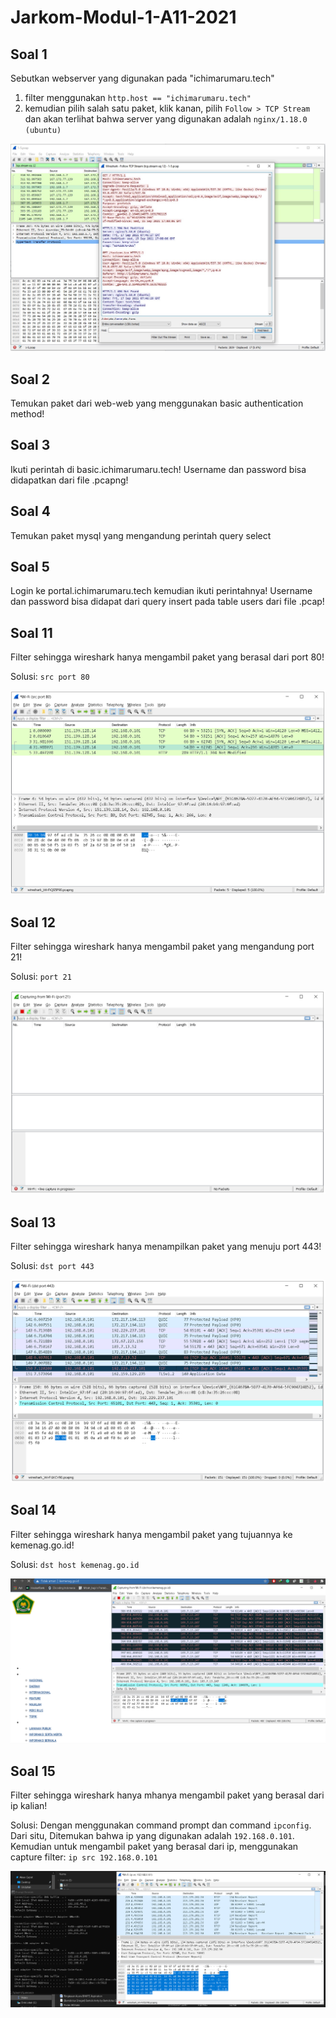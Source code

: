 # Jarkom-Modul-1-A11-2021

## Soal 1
Sebutkan webserver yang digunakan pada "ichimarumaru.tech"

1. filter menggunakan `http.host == "ichimarumaru.tech"`
2. kemudian pilih salah satu paket, klik kanan, pilih `Follow > TCP Stream` dan akan terlihat bahwa server yang digunakan adalah `nginx/1.18.0 (ubuntu)`

![Jawaban Nomor 1](images/nomor1gambar1.jpg)

## Soal 2
Temukan paket dari web-web yang menggunakan basic authentication method!

## Soal 3
Ikuti perintah di basic.ichimarumaru.tech! Username dan password bisa didapatkan dari file .pcapng!

## Soal 4
Temukan paket mysql yang mengandung perintah query select

## Soal 5
Login ke portal.ichimarumaru.tech kemudian ikuti perintahnya! Username dan password bisa didapat dari query insert pada table users dari file .pcap!



## Soal 11
Filter sehingga wireshark hanya mengambil paket yang berasal dari port 80! 

Solusi: ```src port 80```

![Jawaban Nomor 11](images/nomor11gambar1.PNG)

## Soal 12
Filter sehingga wireshark hanya mengambil paket yang mengandung port 21!

Solusi: ```port 21```

![Jawaban Nomor 12](images/nomor12gambar1.PNG)

## Soal 13
Filter sehingga wireshark hanya menampilkan paket yang menuju port 443!

Solusi: ```dst port 443```

![Jawaban Nomor 13](images/nomor13gambar1.PNG)

## Soal 14
Filter sehingga wireshark hanya mengambil paket yang tujuannya ke kemenag.go.id!

Solusi: ```dst host kemenag.go.id```

![Jawaban Nomor 14](images/nomor14gambar1.PNG)

## Soal 15
Filter sehingga wireshark hanya mhanya mengambil paket yang berasal dari ip kalian!

Solusi:
Dengan menggunakan command prompt dan command ```ipconfig```. Dari situ, Ditemukan bahwa ip yang digunakan adalah ```192.168.0.101```. 
Kemudian untuk mengambil paket yang berasal dari ip, menggunakan capture filter: ```ip src 192.168.0.101``` 

![Jawaban Nomor 15](images/nomor15gambar1.PNG)